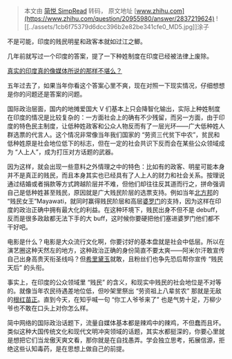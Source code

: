 > 本文由 [简悦 SimpRead](http://ksria.com/simpread/) 转码， 原文地址 [www.zhihu.com](https://www.zhihu.com/question/20955980/answer/2837219624) ![[../assets/1cb6f75379d6dcc396b2e82be341cfe0_MD5.jpg]]涂子​​

不是可能，印度的贱民明星和政客本就如过江之鲫。

几年前就写过一个印度的答案，提了一下种姓制度在印度已经被法律上废除。

[真实的印度真的像媒体所说的那样不堪么？](https://www.zhihu.com/question/55895560/answer/147781894)

五年过去了，如果当年你看这个答案心里不爽，现在对照一下现实情况，仔细想想是你的问题还是答案的问题。

国际政治层面，国内的地摊爱国大 V 们基本上只会降智化输出，实际上种姓制度在印度的情况是比较复杂的：一方面社会上的确有不少残留，而另一方面，由于印度的特色民主制度，让低种姓政客和公众人物反而有了一层光环——广大低种姓人群选票的代言人。这个情况非常像当年我们国家的 “劳资三代贫下中农”，贫民和低种姓原是社会地位低下的标志，但在一定的社会共识下反而会在某些公众领域成为 “人上人”，成为打压对方话题的武器。

因为这样，就会出现一些意料之外情理之中的特色：比如有的政客、明星可能本身并不是真正的贱民，而且本身其实也已经具有了人上人的财力和社会关系。按理说通过结婚或者捐款等方式跨越阶层并不难，但他们却往往反其道而行之，拼命强调自己是低种姓甚至贱民，原因就是广大贱民阶层的选票支持。例如当年[北方邦](https://www.zhihu.com/search?q=%E5%8C%97%E6%96%B9%E9%82%A6&search_source=Entity&hybrid_search_source=Entity&hybrid_search_extra=%7B%22sourceType%22%3A%22answer%22%2C%22sourceId%22%3A2837219624%7D)的 “贱民女王”Mayawati，就同时赢得贱民阶层和高层[婆罗门](https://www.zhihu.com/search?q=%E5%A9%86%E7%BD%97%E9%97%A8&search_source=Entity&hybrid_search_source=Entity&hybrid_search_extra=%7B%22sourceType%22%3A%22answer%22%2C%22sourceId%22%3A2837219624%7D)的支持，因为这样在印度的政治正确中拥有最大化的利益。在这种环境下，贱民出身不但不是 debuff，反而是很多政敌都无法下手的大 buff，这时候你要硬把他们塞进婆罗门他们都不干好吧。

电影是什么？电影是大众流行文化啊，你要讨好的基本盘就是社会中低层。所以在演艺圈这种天然左的地方，这种政治正确的身份简直不要太爽——阿米尔汗敢宣传自己出身高贵天衔圣线吗？但[希里黛玉](https://www.zhihu.com/search?q=%E5%B8%8C%E9%87%8C%E9%BB%9B%E7%8E%89&search_source=Entity&hybrid_search_source=Entity&hybrid_search_extra=%7B%22sourceType%22%3A%22answer%22%2C%22sourceId%22%3A2837219624%7D)就敢，且粉丝们也争先恐后帮你宣传 “贱民天后” 的头衔。

事实上，在印度的公众领域里 “贱民” 的含义，和现实中贱民的社会地位是不对等的。就像当年农民待遇差地位低，但吵架里祭出 “劳资祖上八辈贫农” 那就是无敌的[根红苗正](https://www.zhihu.com/search?q=%E6%A0%B9%E7%BA%A2%E8%8B%97%E6%AD%A3&search_source=Entity&hybrid_search_source=Entity&hybrid_search_extra=%7B%22sourceType%22%3A%22answer%22%2C%22sourceId%22%3A2837219624%7D)。直到今天，在知乎喊一句 “你工人爷爷来了” 也是气势十足，万柳少爷也不敢在口头上对你怎么样。

简中网络的国际政治话题下，流量自媒体基本都是辣鸡中的辣鸡，不但蠢而且坏。类似这种大国传统文化和现代文明冲突领域的话题，其实水都挺深的，你要心里就是想把它们当龙傲天爽文看，那你就是在自找愚弄。学会独立思考，拓展信源，拒绝这些认知毒药，是在思想上做自己的前提。